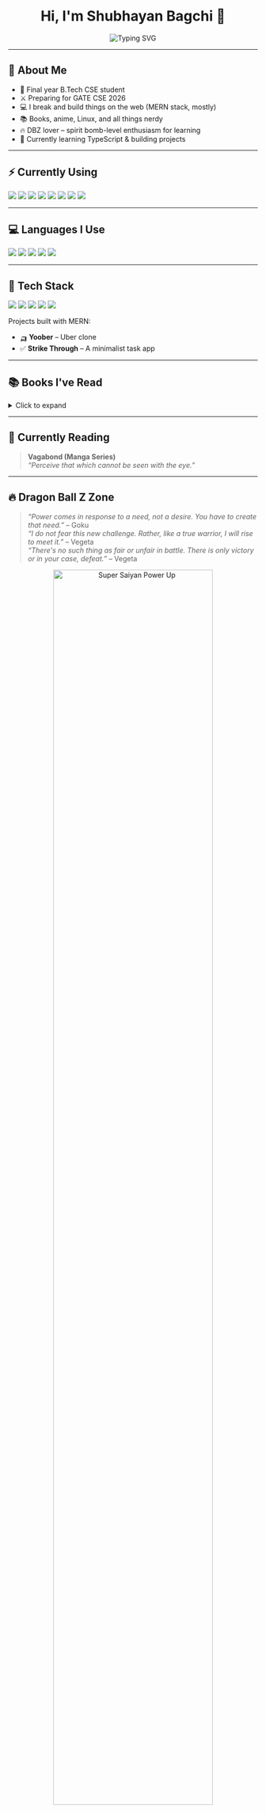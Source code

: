 <h1 align="center">Hi, I'm Shubhayan Bagchi 👋</h1>
<p align="center">
  <img src="https://readme-typing-svg.demolab.com?font=Fira+Code&duration=3000&pause=500&color=FACC15&center=true&vCenter=true&width=500&lines=College+student+%7C+GATE+CSE+2026+aspirant+%7C+Web+Dev+Enthusiast+%7C+Linux+user+%7C+DBZ+Fanboy" alt="Typing SVG" />
</p>

---

## 🧠 About Me

- 🏫 Final year B.Tech CSE student  
- ⚔️ Preparing for GATE CSE 2026  
- 💻 I break and build things on the web (MERN stack, mostly)  
- 📚 Books, anime, Linux, and all things nerdy  
- 🔥 DBZ lover – spirit bomb-level enthusiasm for learning  
- 🧠 Currently learning TypeScript & building projects

---

## ⚡ Currently Using

<p align="left">
  <img src="https://img.shields.io/badge/Linux%20Mint-87CF3E?style=for-the-badge&logo=linuxmint&logoColor=white" />
  <img src="https://img.shields.io/badge/VLC-orange?style=for-the-badge&logo=vlcmediaplayer&logoColor=white" />
  <img src="https://img.shields.io/badge/VScode-007ACC?style=for-the-badge&logo=visualstudiocode&logoColor=white" />
  <img src="https://img.shields.io/badge/Postman-F26B3A?style=for-the-badge&logo=postman&logoColor=white" />
  <img src="https://img.shields.io/badge/MongoDB%20Compass-47A248?style=for-the-badge&logo=mongodb&logoColor=white" />
  <img src="https://img.shields.io/badge/Firefox-FF7139?style=for-the-badge&logo=firefox-browser&logoColor=white" />
  <img src="https://img.shields.io/badge/Chrome-4285F4?style=for-the-badge&logo=googlechrome&logoColor=white" />
  <img src="https://img.shields.io/badge/Neovim-57A143?style=for-the-badge&logo=neovim&logoColor=white" />
</p>

---

## 💻 Languages I Use

<p align="left">
  <img src="https://img.shields.io/badge/C%2B%2B-00599C?style=for-the-badge&logo=c%2B%2B&logoColor=white" />
  <img src="https://img.shields.io/badge/JavaScript-F7DF1E?style=for-the-badge&logo=javascript&logoColor=black" />
  <img src="https://img.shields.io/badge/TypeScript-3178C6?style=for-the-badge&logo=typescript&logoColor=white" />
  <img src="https://img.shields.io/badge/Python-3670A0?style=for-the-badge&logo=python&logoColor=white" />
  <img src="https://img.shields.io/badge/Java-ED8B00?style=for-the-badge&logo=java&logoColor=white" />
</p>

---

## 🧩 Tech Stack

<p align="left">
  <img src="https://img.shields.io/badge/MongoDB-47A248?style=for-the-badge&logo=mongodb&logoColor=white" />
  <img src="https://img.shields.io/badge/Express.js-000000?style=for-the-badge&logo=express&logoColor=white" />
  <img src="https://img.shields.io/badge/React-61DAFB?style=for-the-badge&logo=react&logoColor=black" />
  <img src="https://img.shields.io/badge/Node.js-339933?style=for-the-badge&logo=nodedotjs&logoColor=white" />
  <img src="https://img.shields.io/badge/Tailwind_CSS-38B2AC?style=for-the-badge&logo=tailwind-css&logoColor=white" />
</p>

Projects built with MERN:
- 🛺 **Yoober** – Uber clone  
- ✅ **Strike Through** – A minimalist task app

---

## 📚 Books I've Read

<details>
  <summary>Click to expand</summary>
  
- Shoe Dog  
- The Courage to Be Disliked  
- War and Peace  
- Deep Work  
- The Subtle Art of Not Giving a F*ck  
- Atomic Habits  
- Man's Search for Meaning  
- Everything is F*cked  
- Dune  
- Cuckoo’s Calling  
- The Kite Runner  
- A Thousand Splendid Suns  
- The Poppy War  
- Hitchhiker’s Guide to the Galaxy  
- In Order to Live  
- Mindset  
- Can’t Hurt Me  
- Bhagavad Gita  
</details>

---

## 📖 Currently Reading

> **Vagabond (Manga Series)**  
*“Perceive that which cannot be seen with the eye.”*

---

## 🔥 Dragon Ball Z Zone

> _“Power comes in response to a need, not a desire. You have to create that need.”_ – Goku  
> _“I do not fear this new challenge. Rather, like a true warrior, I will rise to meet it.”_ – Vegeta  
> _“There's no such thing as fair or unfair in battle. There is only victory or in your case, defeat.”_ – Vegeta

<p align="center">
  <img src="https://media.tenor.com/qnUoz3p8fLMAAAAC/super-saiyan-power-up.gif" width="80%" alt="Super Saiyan Power Up" />
</p>

---

## 🐧 Distro Hopper

<p align="left">
  <img src="https://img.shields.io/badge/Linux-Arch-blue?style=for-the-badge&logo=archlinux&logoColor=white" />
  <img src="https://img.shields.io/badge/Ubuntu-E95420?style=for-the-badge&logo=ubuntu&logoColor=white" />
  <img src="https://img.shields.io/badge/Fedora-51A2DA?style=for-the-badge&logo=fedora&logoColor=white" />
  <img src="https://img.shields.io/badge/LinuxMint-87CF3E?style=for-the-badge&logo=linuxmint&logoColor=white" />
  <img src="https://img.shields.io/badge/Manjaro-35BF5C?style=for-the-badge&logo=manjaro&logoColor=white" />
</p>

---

## 📊 GitHub Stats

<p align="center">
  <img src="https://github-readme-stats.vercel.app/api?username=shubhayanbagchi&show_icons=true&theme=tokyonight" />
  <img src="https://github-readme-stats.vercel.app/api/top-langs/?username=shubhayanbagchi&layout=compact&theme=tokyonight" />
</p>

---

## 🛠️ Fun Projects

- 🌐 Portfolio in React + Tailwind + Framer Motion  
- 🤖 AI Chatbot using Flask + Google Gemini  
- 🚀 Yoober – MERN Uber clone

---

## 📫 Connect with Me

<p align="left">
  <a href="https://linkedin.com/in/shubhayan-bagchi"><img src="https://img.shields.io/badge/LinkedIn-blue?style=for-the-badge&logo=linkedin&logoColor=white"/></a>
  <a href="mailto:shubhayanbagchi@gmail.com"><img src="https://img.shields.io/badge/Email-D14836?style=for-the-badge&logo=gmail&logoColor=white"/></a>
</p>
